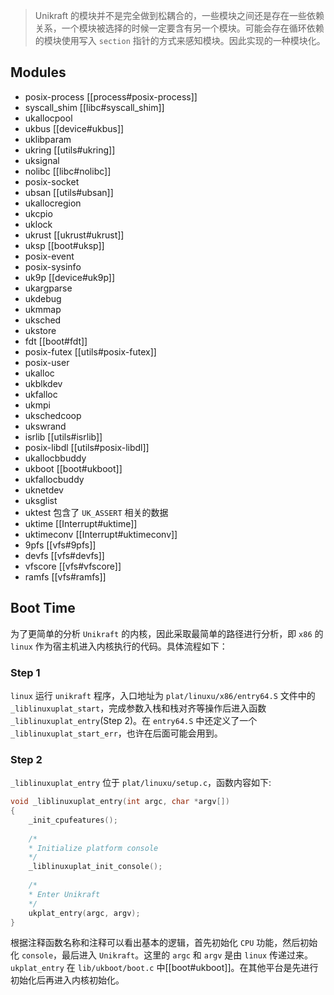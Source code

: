 > Unikraft 的模块并不是完全做到松耦合的，一些模块之间还是存在一些依赖关系，一个模块被选择的时候一定要含有另一个模块。可能会存在循环依赖的模块使用写入 `section` 指针的方式来感知模块。因此实现的一种模块化。

## Modules
- posix-process [[process#posix-process]]
- syscall_shim [[libc#syscall_shim]]
- ukallocpool
- ukbus [[device#ukbus]]
- uklibparam
- ukring [[utils#ukring]]
- uksignal
- nolibc [[libc#nolibc]]
- posix-socket
- ubsan [[utils#ubsan]]
- ukallocregion
- ukcpio
- uklock
- ukrust [[ukrust#ukrust]]
- uksp [[boot#uksp]]
- posix-event
- posix-sysinfo
- uk9p [[device#uk9p]]
- ukargparse
- ukdebug
- ukmmap
- uksched
- ukstore
- fdt [[boot#fdt]]
- posix-futex [[utils#posix-futex]]
- posix-user
- ukalloc
- ukblkdev
- ukfalloc
- ukmpi
- ukschedcoop
- ukswrand
- isrlib [[utils#isrlib]]
- posix-libdl [[utils#posix-libdl]]
- ukallocbbuddy
- ukboot [[boot#ukboot]]
- ukfallocbuddy
- uknetdev
- uksglist
- uktest 包含了 `UK_ASSERT` 相关的数据
- uktime [[Interrupt#uktime]]
- uktimeconv [[Interrupt#uktimeconv]]
- 9pfs [[vfs#9pfs]]
- devfs [[vfs#devfs]]
- vfscore [[vfs#vfscore]]
- ramfs [[vfs#ramfs]]

## Boot Time
为了更简单的分析 `Unikraft` 的内核，因此采取最简单的路径进行分析，即 `x86` 的 `linux` 作为宿主机进入内核执行的代码。具体流程如下：
### Step 1
 `linux` 运行 `unikraft` 程序，入口地址为 `plat/linuxu/x86/entry64.S` 文件中的 `_liblinuxuplat_start`，完成参数入栈和栈对齐等操作后进入函数 `_liblinuxuplat_entry`(Step 2)。在 `entry64.S` 中还定义了一个 `_liblinuxuplat_start_err`，也许在后面可能会用到。
### Step 2
`_liblinuxuplat_entry` 位于 `plat/linuxu/setup.c`，函数内容如下:
```c
void _liblinuxuplat_entry(int argc, char *argv[])
{
	_init_cpufeatures();
	
	/*
	* Initialize platform console
	*/
	_liblinuxuplat_init_console();
	
	/*
	* Enter Unikraft
	*/
	ukplat_entry(argc, argv);
}
```
根据注释函数名称和注释可以看出基本的逻辑，首先初始化 `CPU` 功能，然后初始化 `console`，最后进入 `Unikraft`。这里的 `argc` 和 `argv` 是由 `linux` 传递过来。 `ukplat_entry` 在 `lib/ukboot/boot.c` 中[[boot#ukboot]]。在其他平台是先进行初始化后再进入内核初始化。
